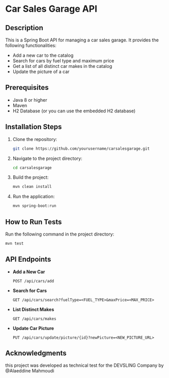 # Car Sales Garage API

## Description

This is a Spring Boot API for managing a car sales garage. It provides the following functionalities:

- Add a new car to the catalog
- Search for cars by fuel type and maximum price
- Get a list of all distinct car makes in the catalog
- Update the picture of a car

## Prerequisites

- Java 8 or higher
- Maven
- H2 Database (or you can use the embedded H2 database)

## Installation Steps

1. Clone the repository:

    ```bash
    git clone https://github.com/yourusername/carsalesgarage.git
    ```

2. Navigate to the project directory:

    ```bash
    cd carsalesgarage
    ```

3. Build the project:

    ```bash
    mvn clean install
    ```

4. Run the application:

    ```bash
    mvn spring-boot:run
    ```

## How to Run Tests

Run the following command in the project directory:

```bash
mvn test
```

## API Endpoints

- **Add a New Car**

  `POST /api/cars/add`

- **Search for Cars**

  `GET /api/cars/search?fuelType=<FUEL_TYPE>&maxPrice=<MAX_PRICE>`

- **List Distinct Makes**

  `GET /api/cars/makes`

- **Update Car Picture**

  `PUT /api/cars/update/picture/{id}?newPicture=<NEW_PICTURE_URL>`

## Acknowledgments
this project was developed as technical test for the DEVSLING Company by @Alaeddine Mahmoudi
